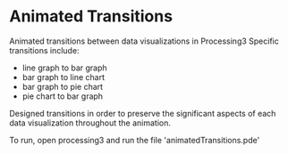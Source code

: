# Animated Transitions
Animated transitions between data visualizations in Processing3
Specific transitions include: 
- line graph to bar graph
- bar graph to line chart
- bar graph to pie chart
- pie chart to bar graph

Designed transitions in order to preserve the significant aspects of each data visualization throughout the animation.

To run, open processing3 and run the file 'animatedTransitions.pde'
